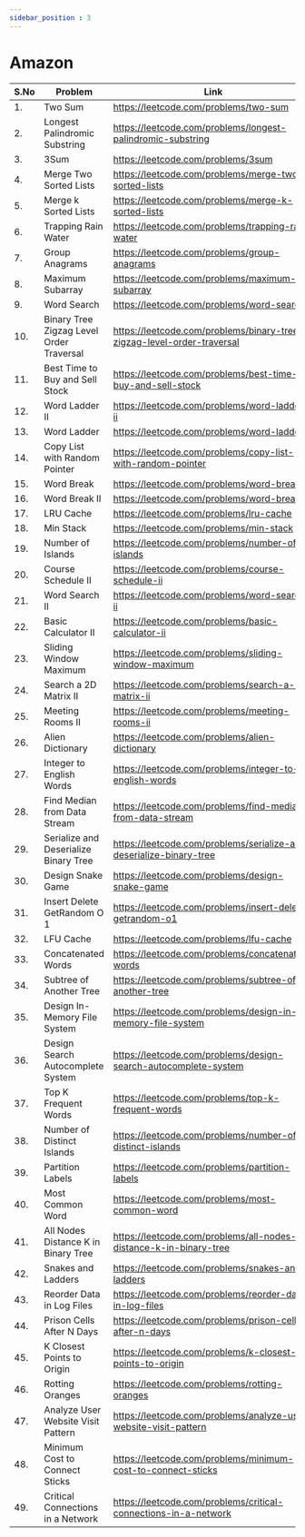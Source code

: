 ```yaml
---
sidebar_position : 3
---
```


# Amazon

| S.No      | Problem | Link | Solution |
| ----------- | ----------- | ----------- | ----------- |
| 1.| Two Sum | https://leetcode.com/problems/two-sum| [Click](/docs/codes/twosum) | 
| 2.| Longest Palindromic Substring | https://leetcode.com/problems/longest-palindromic-substring | [Click](/docs/codes/longestPalindromicSubstring) |
|3.| 3Sum | https://leetcode.com/problems/3sum | [Click](/docs/codes/3Sum) |
|4.| Merge Two Sorted Lists | https://leetcode.com/problems/merge-two-sorted-lists | [Click](/docs/codes/Merge2sortedlist) | 
|5.| Merge k Sorted Lists | https://leetcode.com/problems/merge-k-sorted-lists | [Click](/docs/codes/MergeksortedList) | 
|6.| Trapping Rain Water|  https://leetcode.com/problems/trapping-rain-water | [Click](/docs/codes/TrappingRainWater) | 
|7.| Group Anagrams | https://leetcode.com/problems/group-anagrams | [Click](/docs/codes/GroupAnagram) | 
|8.| Maximum Subarray | https://leetcode.com/problems/maximum-subarray | [Click](/docs/codes/MaximumSubarray) | 
|9.| Word Search | https://leetcode.com/problems/word-search | [Click](/docs/codes/WordSearch) |
|10.| Binary Tree Zigzag Level Order Traversal | https://leetcode.com/problems/binary-tree-zigzag-level-order-traversal | [Click](/docs/codes/ZigZag) |
|11.| Best Time to Buy and Sell Stock | https://leetcode.com/problems/best-time-to-buy-and-sell-stock | [Click](/docs/codes/BuyandSellStock) |
|12.| Word Ladder II   | https://leetcode.com/problems/word-ladder-ii |
|13.| Word Ladder   | https://leetcode.com/problems/word-ladder |
|14.|Copy List with Random Pointer   | https://leetcode.com/problems/copy-list-with-random-pointer | [Click](/docs/codes/CopyListwithRandomPointer) |
|15.|Word Break   | https://leetcode.com/problems/word-break  |
|16.|Word Break II   | https://leetcode.com/problems/word-break-ii 
17.|LRU Cache   | https://leetcode.com/problems/lru-cache 
18.|Min Stack   | https://leetcode.com/problems/min-stack 
19.|Number of Islands   | https://leetcode.com/problems/number-of-islands 
20.|Course Schedule II   | https://leetcode.com/problems/course-schedule-ii 
21.|Word Search II   | https://leetcode.com/problems/word-search-ii 
22.|Basic Calculator II   | https://leetcode.com/problems/basic-calculator-ii 
23.|Sliding Window Maximum   | https://leetcode.com/problems/sliding-window-maximum | [Click](/docs/codes/SlidingWindowMaximum) |
24.|Search a 2D Matrix II   | https://leetcode.com/problems/search-a-2d-matrix-ii 
25.|Meeting Rooms II   | https://leetcode.com/problems/meeting-rooms-ii 
26.|Alien Dictionary   | https://leetcode.com/problems/alien-dictionary 
27.|Integer to English Words   | https://leetcode.com/problems/integer-to-english-words 
28.|Find Median from Data Stream   | https://leetcode.com/problems/find-median-from-data-stream 
29.|Serialize and Deserialize Binary Tree   | https://leetcode.com/problems/serialize-and-deserialize-binary-tree 
30.|Design Snake Game   | https://leetcode.com/problems/design-snake-game                                             
31.|Insert Delete GetRandom O 1    | https://leetcode.com/problems/insert-delete-getrandom-o1 
32.|LFU Cache   | https://leetcode.com/problems/lfu-cache 
33.|Concatenated Words   | https://leetcode.com/problems/concatenated-words 
34.|Subtree of Another Tree   | https://leetcode.com/problems/subtree-of-another-tree 
35.|Design In-Memory File System   | https://leetcode.com/problems/design-in-memory-file-system 
36.|Design Search Autocomplete System   | https://leetcode.com/problems/design-search-autocomplete-system 
37.|Top K Frequent Words   | https://leetcode.com/problems/top-k-frequent-words | [Click](/docs/codes/TopKFrequentWords) |
38.|Number of Distinct Islands   | https://leetcode.com/problems/number-of-distinct-islands 
39.|Partition Labels   | https://leetcode.com/problems/partition-labels 
40.|Most Common Word   | https://leetcode.com/problems/most-common-word 
41.|All Nodes Distance K in Binary Tree   | https://leetcode.com/problems/all-nodes-distance-k-in-binary-tree 
42.|Snakes and Ladders   | https://leetcode.com/problems/snakes-and-ladders 
43.|Reorder Data in Log Files   | https://leetcode.com/problems/reorder-data-in-log-files 
44.|Prison Cells After N Days   | https://leetcode.com/problems/prison-cells-after-n-days 
45.|K Closest Points to Origin   | https://leetcode.com/problems/k-closest-points-to-origin 
46.|Rotting Oranges   | https://leetcode.com/problems/rotting-oranges 
47.|Analyze User Website Visit Pattern   | https://leetcode.com/problems/analyze-user-website-visit-pattern 
48.|Minimum Cost to Connect Sticks   | https://leetcode.com/problems/minimum-cost-to-connect-sticks 
49.|Critical Connections in a Network   | https://leetcode.com/problems/critical-connections-in-a-network 

